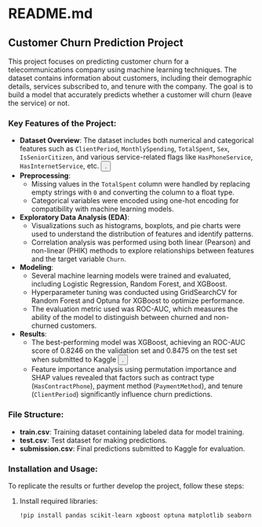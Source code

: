 # README.md

## Customer Churn Prediction Project

This project focuses on predicting customer churn for a telecommunications company using machine learning techniques. The dataset contains information about customers, including their demographic details, services subscribed to, and tenure with the company. The goal is to build a model that accurately predicts whether a customer will churn (leave the service) or not.

### Key Features of the Project:
- **Dataset Overview**: The dataset includes both numerical and categorical features such as `ClientPeriod`, `MonthlySpending`, `TotalSpent`, `Sex`, `IsSeniorCitizen`, and various service-related flags like `HasPhoneService`, `HasInternetService`, etc. <button class="citation-flag" data-index="1">.
- **Preprocessing**: 
  - Missing values in the `TotalSpent` column were handled by replacing empty strings with `0` and converting the column to a float type.
  - Categorical variables were encoded using one-hot encoding for compatibility with machine learning models.
- **Exploratory Data Analysis (EDA)**:
  - Visualizations such as histograms, boxplots, and pie charts were used to understand the distribution of features and identify patterns.
  - Correlation analysis was performed using both linear (Pearson) and non-linear (PHIK) methods to explore relationships between features and the target variable `Churn`.
- **Modeling**:
  - Several machine learning models were trained and evaluated, including Logistic Regression, Random Forest, and XGBoost.
  - Hyperparameter tuning was conducted using GridSearchCV for Random Forest and Optuna for XGBoost to optimize performance.
  - The evaluation metric used was ROC-AUC, which measures the ability of the model to distinguish between churned and non-churned customers.
- **Results**:
  - The best-performing model was XGBoost, achieving an ROC-AUC score of 0.8246 on the validation set and 0.8475 on the test set when submitted to Kaggle <button class="citation-flag" data-index="2">.
  - Feature importance analysis using permutation importance and SHAP values revealed that factors such as contract type (`HasContractPhone`), payment method (`PaymentMethod`), and tenure (`ClientPeriod`) significantly influence churn predictions.

### File Structure:
- **train.csv**: Training dataset containing labeled data for model training.
- **test.csv**: Test dataset for making predictions.
- **submission.csv**: Final predictions submitted to Kaggle for evaluation.

### Installation and Usage:
To replicate the results or further develop the project, follow these steps:
1. Install required libraries:
   ```bash
   !pip install pandas scikit-learn xgboost optuna matplotlib seaborn phik
